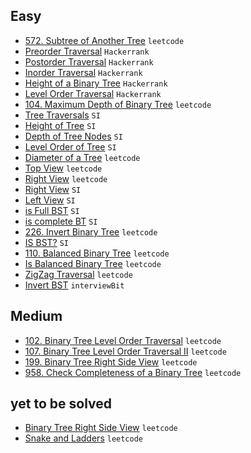 ## Easy
- [572. Subtree of Another Tree](https://leetcode.com/problems/subtree-of-another-tree/) `leetcode`
- [Preorder Traversal](https://www.hackerrank.com/challenges/tree-preorder-traversal/problem?isFullScreen=true) `Hackerrank`
- [Postorder Traversal](https://www.hackerrank.com/challenges/tree-postorder-traversal/problem?isFullScreen=true) `Hackerrank`
- [Inorder Traversal](https://www.hackerrank.com/challenges/tree-inorder-traversal/problem?isFullScreen=true) `Hackerrank`
- [Height of a Binary Tree](https://www.hackerrank.com/challenges/tree-height-of-a-binary-tree/problem?isFullScreen=true) `Hackerrank`
- [Level Order Traversal](https://www.hackerrank.com/challenges/tree-level-order-traversal/problem?isFullScreen=true) `Hackerrank`
- [104. Maximum Depth of Binary Tree](https://leetcode.com/problems/maximum-depth-of-binary-tree/) `leetcode`
- [Tree Traversals](https://www.hackerrank.com/contests/smart-interviews/challenges/si-tree-traversals) `SI`
- [Height of Tree](https://www.hackerrank.com/contests/smart-interviews/challenges/si-height-of-tree) `SI`
- [Depth of Tree Nodes](https://www.hackerrank.com/contests/smart-interviews/challenges/si-depth-of-tree-nodes) `SI`
- [Level Order of Tree](https://www.hackerrank.com/contests/smart-interviews/challenges/si-level-order-of-tree) `SI`
- [Diameter of a Tree](https://leetcode.com/problems/diameter-of-binary-tree/description/) `leetcode`
- [Top View](https://www.hackerrank.com/challenges/tree-top-view/problem?isFullScreen=true) `leetcode`
- [Right View](https://leetcode.com/problems/binary-tree-right-side-view/description/) `leetcode`
- [Right View](https://www.hackerrank.com/contests/smart-interviews/challenges/si-right-view-of-tree/) `SI`
- [Left View](https://www.hackerrank.com/contests/smart-interviews/challenges/si-left-view-of-tree/) `SI`
- [is Full BST](https://www.hackerrank.com/contests/smart-interviews/challenges/si-is-full-binary-tree) `SI`
- [is complete BT](https://www.hackerrank.com/contests/smart-interviews/challenges/si-is-complete-binary-tree) `SI`
- [226. Invert Binary Tree](https://leetcode.com/problems/invert-binary-tree/) `leetcode`
- [IS BST?](https://www.hackerrank.com/contests/smart-interviews/challenges/si-is-bst/) `SI`
- [110. Balanced Binary Tree](https://leetcode.com/problems/balanced-binary-tree/description/) `leetcode`
- [Is Balanced Binary Tree](https://www.hackerrank.com/contests/smart-interviews/challenges/si-is-balanced-tree/) `leetcode`
- [ZigZag Traversal](https://leetcode.com/problems/binary-tree-zigzag-level-order-traversal/) `leetcode`
- [Invert BST](https://www.interviewbit.com/problems/invert-the-binary-tree/) `interviewBit`


## Medium
- [102. Binary Tree Level Order Traversal](https://leetcode.com/problems/binary-tree-level-order-traversal/submissions/907868572/) `leetcode`
- [107. Binary Tree Level Order Traversal II](https://leetcode.com/problems/binary-tree-level-order-traversal-ii/description/) `leetcode`
- [199. Binary Tree Right Side View](https://leetcode.com/problems/binary-tree-right-side-view/description/) `leetcode`
- [958. Check Completeness of a Binary Tree](https://leetcode.com/problems/check-completeness-of-a-binary-tree/) `leetcode`

## yet to be solved
- [Binary Tree Right Side View](https://leetcode.com/problems/binary-tree-right-side-view/) `leetcode`
- [Snake and Ladders](https://leetcode.com/problems/snakes-and-ladders/) `leetcode`

